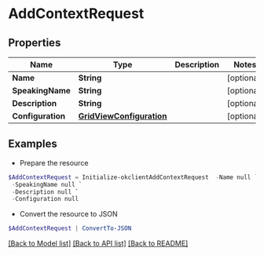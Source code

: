 # AddContextRequest
## Properties

Name | Type | Description | Notes
------------ | ------------- | ------------- | -------------
**Name** | **String** |  | [optional] 
**SpeakingName** | **String** |  | [optional] 
**Description** | **String** |  | [optional] 
**Configuration** | [**GridViewConfiguration**](GridViewConfiguration.md) |  | [optional] 

## Examples

- Prepare the resource
```powershell
$AddContextRequest = Initialize-okclientAddContextRequest  -Name null `
 -SpeakingName null `
 -Description null `
 -Configuration null
```

- Convert the resource to JSON
```powershell
$AddContextRequest | ConvertTo-JSON
```

[[Back to Model list]](../README.md#documentation-for-models) [[Back to API list]](../README.md#documentation-for-api-endpoints) [[Back to README]](../README.md)

